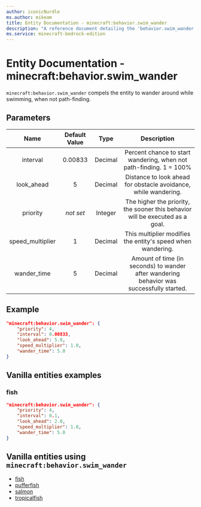 ```yaml
---
author: iconicNurdle
ms.author: mikeam
title: Entity Documentation - minecraft:behavior.swim_wander
description: "A reference document detailing the 'behavior.swim_wander' entity goal"
ms.service: minecraft-bedrock-edition
---
```


# Entity Documentation - minecraft:behavior.swim_wander

`minecraft:behavior.swim_wander` compels the entity to wander around while swimming, when not path-finding.

## Parameters

| Name| Default Value| Type| Description |
|:-----------:|:-----------:|:-----------:|:-----------:|
| interval| 0.00833| Decimal| Percent chance to start wandering, when not path-finding. 1 = 100% |
| look_ahead| 5| Decimal| Distance to look ahead for obstacle avoidance, while wandering. |
| priority|*not set*|Integer|The higher the priority, the sooner this behavior will be executed as a goal.|
| speed_multiplier| 1| Decimal| This multiplier modifies the entity's speed when wandering. |
| wander_time| 5| Decimal| Amount of time (in seconds) to wander after wandering behavior was successfully started. |

## Example

```json
"minecraft:behavior.swim_wander": {
    "priority": 4,
    "interval": 0.00833,
    "look_ahead": 5.0,
    "speed_multiplier": 1.0,
    "wander_time": 5.0
}
```

## Vanilla entities examples

### fish

```json
"minecraft:behavior.swim_wander": {
    "priority": 4,
    "interval": 0.1,
    "look_ahead": 2.0,
    "speed_multiplier": 1.0,
    "wander_time": 5.0
}
```

## Vanilla entities using `minecraft:behavior.swim_wander`

- [fish](../../../../Source/VanillaBehaviorPack_Snippets/entities/fish.md)
- [pufferfish](../../../../Source/VanillaBehaviorPack_Snippets/entities/pufferfish.md)
- [salmon](../../../../Source/VanillaBehaviorPack_Snippets/entities/salmon.md)
- [tropicalfish](../../../../Source/VanillaBehaviorPack_Snippets/entities/tropicalfish.md)
